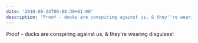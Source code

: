 ```yaml
---
date: '2010-08-24T09:08:30+01:00'
description: 'Proof - ducks are conspiring against us, & they''re wearing disguises! '
---
```

Proof - ducks are conspiring against us, & they're wearing disguises! 
